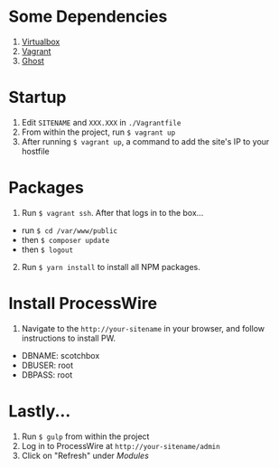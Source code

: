 # Some Dependencies
1. [Virtualbox](https://www.virtualbox.org)
2. [Vagrant](https://www.vagrantup.com/downloads.html)
3. [Ghost](https://github.com/bjeanes/ghost)


# Startup
1. Edit `SITENAME` and `XXX.XXX` in `./Vagrantfile`
2. From within the project, run `$ vagrant up`
3. After running `$ vagrant up`, a command to add the site's IP to your hostfile


# Packages
1. Run `$ vagrant ssh`. After that logs in to the box...
  - run `$ cd /var/www/public`
  - then `$ composer update`
  - then `$ logout`
2. Run `$ yarn install` to install all NPM packages.


# Install ProcessWire
1. Navigate to the `http://your-sitename` in your browser, and follow instructions to install PW.
  - DBNAME: scotchbox
  - DBUSER: root
  - DBPASS: root


# Lastly...
1. Run `$ gulp` from within the project
2. Log in to ProcessWire at `http://your-sitename/admin`
3. Click on "Refresh" under *Modules*
